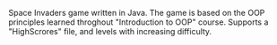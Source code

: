Space Invaders game written in Java.
The game is based on the OOP principles learned throghout "Introduction to OOP" course.
Supports a "HighScrores" file, and levels with increasing difficulty.
